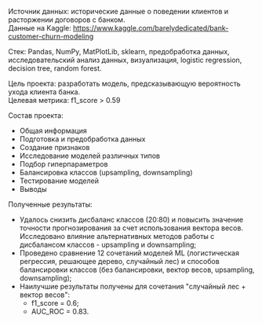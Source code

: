 Источник данных: исторические данные о поведении клиентов и расторжении договоров с банком. \
Данные на Kaggle: https://www.kaggle.com/barelydedicated/bank-customer-churn-modeling

Стек: Pandas, NumPy, MatPlotLib, sklearn, предобработка данных, исследовательский анализ данных, визуализация, logistic regression, decision tree, random forest.

Цель проекта: разработать модель, предсказывающую вероятность ухода клиента банка. \
Целевая метрика: f1_score > 0.59 

Состав проекта:
- Общая информация
- Подготовка и предобработка данных
- Создание признаков
- Исследование моделей различных типов 
- Подбор гиперпараметров
- Балансировка классов (upsampling, downsampling)
- Тестирование моделей
- Выводы

Полученные результаты:
- Удалось снизить дисбаланс классов (20:80) и повысить значение точности прогнозирования за счет использования вектора весов. Исследовано влияние альтернативных методов работы с дисбалансом классов - upsampling и downsampling;
- Проведено сравнение 12 сочетаний моделей ML (логистическая регрессия, решающее дерево, случайный лес) и способов балансировки классов (без балансировки, вектор весов, upsampling, downsampling);
- Наилучшие результаты получены для сочетания "случайный лес + вектор весов":
  - f1_score = 0.6;
  - AUC_ROC = 0.83.
